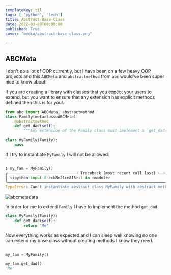 ```yaml
---
templateKey: til
tags: [ 'python', 'tech']
title: Abstract-Base-Class
date: 2022-03-09T00:00:00
published: True
cover: "media/abstract-base-class.png"

---
```


## ABCMeta

I don't do a lot of OOP currently, but I have been on a few heavy OOP projects and this `ABCMeta` and `abstractmethod` from `abc` would've been super nice to know about!

If you are creating a library with classes that you expect your users to extend, but you want to ensure that any extension has explicit methods defined then this is for you!.

```python
from abc import ABCMeta, abstractmethod
class Family(metaclass=ABCMeta):
    @abstractmethod
    def get_dad(self):
        """Any extension of the Family class must implement a `get_dad` method"""

class MyFamily(Family):
    pass

```

If I try to instantiate `MyFamily` I will not be allowed:
```python

❯ my_fam = MyFamily()
╭─────────────────────────────── Traceback (most recent call last) ────────────────────────────────╮
│ <ipython-input-8-ecb8e21ce815>:1 in <module>                                                     │
╰──────────────────────────────────────────────────────────────────────────────────────────────────╯
TypeError: Can't instantiate abstract class MyFamily with abstract methods get_dad

```

<img src="https://cdn.statically.io/gh/pypeaday/images.pype.dev/main/blog-media/py-abc-meta.png" alt="abcmetadata" title="ABC Metadata" />

In order for me to extend `Family` I have to implement the method `get_dad`

```python
class MyFamily(Family):
    def get_dad(self):
        return "Me"
```

Now everything works as expected and I can sleep well knowing no one can extend my base class without creating methods I know they need.


```python

my_fam = MyFamily()

my_fam.get_dad()
'Me'

```
